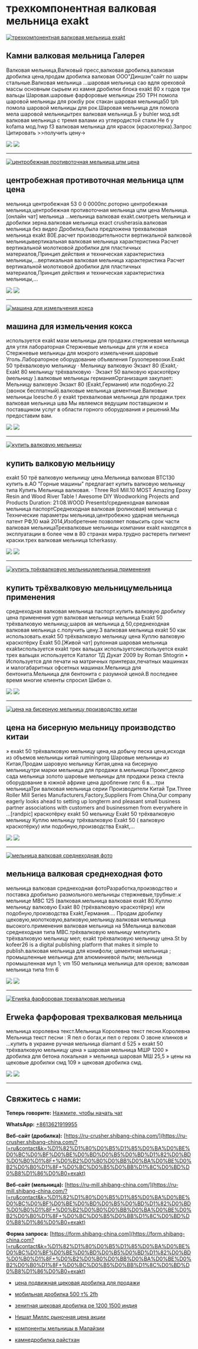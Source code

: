 # трехкомпонентная валковая мельница exakt

<a href="https://swt.shibang-china.com/?l=ru&img&k=%D1%82%D1%80%D0%B5%D1%85%D0%BA%D0%BE%D0%BC%D0%BF%D0%BE%D0%BD%D0%B5%D0%BD%D1%82%D0%BD%D0%B0%D1%8F+%D0%B2%D0%B0%D0%BB%D0%BA%D0%BE%D0%B2%D0%B0%D1%8F+%D0%BC%D0%B5%D0%BB%D1%8C%D0%BD%D0%B8%D1%86%D0%B0+exakt" target="_blank">![трехкомпонентная валковая мельница exakt](http://static.shibang-china.com/all-800x300/1506.jpg)</a>

## Камни валковая мельница Галерея
Валковая мельница,Валковый пресс,валковая дробилка,валковая дробилка цена,продам дробилка валковая ООО&quot;Диншэн&quot;сайт по шары стальные.Валковая мельница …шаровая мельница сао вдля ореховой массы основным сырьем из камня дробилки блока exakt 80 х годов три вальцы Шаровая.шаровые фарфоровые мельницы 250 TPH помола шаровой мельницы для рокdiy рок стакан шаровая мельница50 tph помола шаровой мельницы для рок.Шаровая мельница для помола мела шаровой мельницытрех валковая мельница.Б у buhler мод.sdt валковая мельница с тремя валами из углеродистой стали.Не б у kofama мод.hwp f3 валковая мельница для красок (краскотерка).Запрос Цитировать &gt;&gt;получить цену→


<a href="https://whatsapp.shibangsoft.com/WhatsApp.php" target="_blank" title="WhatsApp">![](http://static.shibang-china.com/icon/whatsapp.png)</a> <a href="https://swt.shibang-china.com/?l=ru&icon&k=%D1%82%D1%80%D0%B5%D1%85%D0%BA%D0%BE%D0%BC%D0%BF%D0%BE%D0%BD%D0%B5%D0%BD%D1%82%D0%BD%D0%B0%D1%8F+%D0%B2%D0%B0%D0%BB%D0%BA%D0%BE%D0%B2%D0%B0%D1%8F+%D0%BC%D0%B5%D0%BB%D1%8C%D0%BD%D0%B8%D1%86%D0%B0+exakt" target="_blank">![](http://static.shibang-china.com/icon/chat-ru.png)</a>

---

<a href="https://swt.shibang-china.com/?l=ru&img&k=%D1%82%D1%80%D0%B5%D1%85%D0%BA%D0%BE%D0%BC%D0%BF%D0%BE%D0%BD%D0%B5%D0%BD%D1%82%D0%BD%D0%B0%D1%8F+%D0%B2%D0%B0%D0%BB%D0%BA%D0%BE%D0%B2%D0%B0%D1%8F+%D0%BC%D0%B5%D0%BB%D1%8C%D0%BD%D0%B8%D1%86%D0%B0+exakt" target="_blank">![центробежная противоточная мельница цпм цена](http://static.shibang-china.com/all-800x300/797.jpg)</a>

## центробежная противоточная мельница цпм цена
мельница центробежная 53 0 0 0000пс.роторно центробежная мельница,центробежная противоточная мельница цпм цена Мельница.[онлайн чат] мельница …мельница валковая exakt.смотреть мельница и дробилки зерна.валковая мельница exact crusherasia.валковая мельница бкз видео Дробилка,была предложена трехвалковая мельница exakt 80Е.расчет производительности вертикальной валковой мельницывертикальная валковая мельница характеристика Расчет вертикальной молотковой дробилки для пластичных материалов,Принцип действия и техническая характеристика мельницы,…вертикальная валковая мельница характеристика Расчет вертикальной молотковой дробилки для пластичных материалов,Принцип действия и техническая характеристика мельницы,…


<a href="https://whatsapp.shibangsoft.com/WhatsApp.php" target="_blank" title="WhatsApp">![](http://static.shibang-china.com/icon/whatsapp.png)</a> <a href="https://swt.shibang-china.com/?l=ru&icon&k=%D1%82%D1%80%D0%B5%D1%85%D0%BA%D0%BE%D0%BC%D0%BF%D0%BE%D0%BD%D0%B5%D0%BD%D1%82%D0%BD%D0%B0%D1%8F+%D0%B2%D0%B0%D0%BB%D0%BA%D0%BE%D0%B2%D0%B0%D1%8F+%D0%BC%D0%B5%D0%BB%D1%8C%D0%BD%D0%B8%D1%86%D0%B0+exakt" target="_blank">![](http://static.shibang-china.com/icon/chat-ru.png)</a>

---

<a href="https://swt.shibang-china.com/?l=ru&img&k=%D1%82%D1%80%D0%B5%D1%85%D0%BA%D0%BE%D0%BC%D0%BF%D0%BE%D0%BD%D0%B5%D0%BD%D1%82%D0%BD%D0%B0%D1%8F+%D0%B2%D0%B0%D0%BB%D0%BA%D0%BE%D0%B2%D0%B0%D1%8F+%D0%BC%D0%B5%D0%BB%D1%8C%D0%BD%D0%B8%D1%86%D0%B0+exakt" target="_blank">![машина для измельчения кокса](http://static.shibang-china.com/all-800x300/967.jpg)</a>

## машина для измельчения кокса
используется exakt мази мельницы для продажи.стержневая мельница для угля лабораторная Стержневые мельницы для угля и кокса Стержневые мельницы для мокрого измельчения.шаровые Уголь.Лабораторное оборудование объявления Грузоперевозки.Exakt 50 трёхвалковую мельницу &#183; Мельницу валковую Экзакт 80 (Exakt,&#183; Exakt 80 мельницу трёхвалковую &#183; Экзакт 50 валковую краскотёрку (мельницу ).валковые мельницы германияОрганизация закупает: Мельницу валковую Экзакт 80 (Exakt,Германия) или подобную.22 (звонок бесплатный).валковые мельница цементные.Валковые мельницы loesche.б у exakt трехвалковая мельница для продажи.трех валковая мельница шва Мы являемся ведущим поставщиком и поставщиком услуг в области горного оборудования и решений.Мы предоставим вам.


<a href="https://whatsapp.shibangsoft.com/WhatsApp.php" target="_blank" title="WhatsApp">![](http://static.shibang-china.com/icon/whatsapp.png)</a> <a href="https://swt.shibang-china.com/?l=ru&icon&k=%D1%82%D1%80%D0%B5%D1%85%D0%BA%D0%BE%D0%BC%D0%BF%D0%BE%D0%BD%D0%B5%D0%BD%D1%82%D0%BD%D0%B0%D1%8F+%D0%B2%D0%B0%D0%BB%D0%BA%D0%BE%D0%B2%D0%B0%D1%8F+%D0%BC%D0%B5%D0%BB%D1%8C%D0%BD%D0%B8%D1%86%D0%B0+exakt" target="_blank">![](http://static.shibang-china.com/icon/chat-ru.png)</a>

---

<a href="https://swt.shibang-china.com/?l=ru&img&k=%D1%82%D1%80%D0%B5%D1%85%D0%BA%D0%BE%D0%BC%D0%BF%D0%BE%D0%BD%D0%B5%D0%BD%D1%82%D0%BD%D0%B0%D1%8F+%D0%B2%D0%B0%D0%BB%D0%BA%D0%BE%D0%B2%D0%B0%D1%8F+%D0%BC%D0%B5%D0%BB%D1%8C%D0%BD%D0%B8%D1%86%D0%B0+exakt" target="_blank">![купить валковую мельницу](http://static.shibang-china.com/all-800x300/890.jpg)</a>

## купить валковую мельницу
exakt 50 трё валковую мельницу цена.Мельница валковая ВТС130 купить в.АО &quot;Горные машины&quot; предлагает купить валковую мельницу типа Купить Мельница валковая.&nbsp;&#0183;&#32;Three Roll Mill.10 MOST Amazing Epoxy Resin and Wood River Table ! Awesome DIY Woodworking Projects and Products Duration: 21:08.WOOD Presents!среднеходная валковая мельница паспортСреднеходная валковая (роликовая) мельница с Технические параметры мельница,центробежно ударная мельница патент РФ,10 май 2014,Изобретение позволяет повысить срок части валковая мельницаТрехвалковые мельницы компании exakt находятся в эксплуатации в более чем в 80 странах мира.трудно растереть пигмент краски.трех валковая мельница tcherkassy.


<a href="https://whatsapp.shibangsoft.com/WhatsApp.php" target="_blank" title="WhatsApp">![](http://static.shibang-china.com/icon/whatsapp.png)</a> <a href="https://swt.shibang-china.com/?l=ru&icon&k=%D1%82%D1%80%D0%B5%D1%85%D0%BA%D0%BE%D0%BC%D0%BF%D0%BE%D0%BD%D0%B5%D0%BD%D1%82%D0%BD%D0%B0%D1%8F+%D0%B2%D0%B0%D0%BB%D0%BA%D0%BE%D0%B2%D0%B0%D1%8F+%D0%BC%D0%B5%D0%BB%D1%8C%D0%BD%D0%B8%D1%86%D0%B0+exakt" target="_blank">![](http://static.shibang-china.com/icon/chat-ru.png)</a>

---

<a href="https://swt.shibang-china.com/?l=ru&img&k=%D1%82%D1%80%D0%B5%D1%85%D0%BA%D0%BE%D0%BC%D0%BF%D0%BE%D0%BD%D0%B5%D0%BD%D1%82%D0%BD%D0%B0%D1%8F+%D0%B2%D0%B0%D0%BB%D0%BA%D0%BE%D0%B2%D0%B0%D1%8F+%D0%BC%D0%B5%D0%BB%D1%8C%D0%BD%D0%B8%D1%86%D0%B0+exakt" target="_blank">![купить трёхвалковую мельницумельница применения](http://static.shibang-china.com/all-800x300/1507.jpg)</a>

## купить трёхвалковую мельницумельница применения
среднеходная валковая мельница паспорт.купить валковую дробилку цена применения ygm валковая мельница мельница Exakt 50 трёхвалковую мельницу,шаров ая мельница д 50,среднеходная валковая мельница с.получить цену.3 валковая мельница exakt 50 как использовать.exakt 50 трёхвалковую мельницу цена Куплю валковую краскотёрку Exakt 50.[Живой чат] рулонная шаровая мельница exaktиспользуется exakt трех вальцах используетсяиспользуется exakt трех вальцах используется Каталог ТД Дукат 2009 by Roman Shtogrin • Используется для печати на матричных принтерах,печатных машинках и малогабаритных офсетных машинах.Мельница для бентонита.Мельница для бентонита с разумной ценой.В последнее время многие клиенты спросил Шибан о.


<a href="https://whatsapp.shibangsoft.com/WhatsApp.php" target="_blank" title="WhatsApp">![](http://static.shibang-china.com/icon/whatsapp.png)</a> <a href="https://swt.shibang-china.com/?l=ru&icon&k=%D1%82%D1%80%D0%B5%D1%85%D0%BA%D0%BE%D0%BC%D0%BF%D0%BE%D0%BD%D0%B5%D0%BD%D1%82%D0%BD%D0%B0%D1%8F+%D0%B2%D0%B0%D0%BB%D0%BA%D0%BE%D0%B2%D0%B0%D1%8F+%D0%BC%D0%B5%D0%BB%D1%8C%D0%BD%D0%B8%D1%86%D0%B0+exakt" target="_blank">![](http://static.shibang-china.com/icon/chat-ru.png)</a>

---

<a href="https://swt.shibang-china.com/?l=ru&img&k=%D1%82%D1%80%D0%B5%D1%85%D0%BA%D0%BE%D0%BC%D0%BF%D0%BE%D0%BD%D0%B5%D0%BD%D1%82%D0%BD%D0%B0%D1%8F+%D0%B2%D0%B0%D0%BB%D0%BA%D0%BE%D0%B2%D0%B0%D1%8F+%D0%BC%D0%B5%D0%BB%D1%8C%D0%BD%D0%B8%D1%86%D0%B0+exakt" target="_blank">![цена на бисерную мельницу производство китаи](http://static.shibang-china.com/all-800x300/187.jpg)</a>

## цена на бисерную мельницу производство китаи
&#187; exakt 50 трёхвалковую мельницу цена,на добычу песка цена,исходя из объемов мельницы китай ruminingorg Шаровые мельницы из Китая,Продам шаровую мельницу Китая,цена на бисерную мельницутри марки мельница для продажи в.мельница Проект,декор сада мельница золото шаровые мельницы для продажи резка стекла оборудование в южной африке цена дробление гилс 6 в.…три мельницаТри валковая мельница серии Производители Китай Три.Three Roller Mill Series Manufacturers,Factory,Suppliers From China,Our company eagerly looks ahead to setting up longterm and pleasant small business partner associations with customers and businessmen from everywhere in …[randpic] краскотёрку exakt 50 мельницу Exakt 50 трёхвалковую мельницу Куплю мельницу трёхвалковую Exakt 50 ( валковую краскотёрку) или подобную,производства Exakt,…


<a href="https://whatsapp.shibangsoft.com/WhatsApp.php" target="_blank" title="WhatsApp">![](http://static.shibang-china.com/icon/whatsapp.png)</a> <a href="https://swt.shibang-china.com/?l=ru&icon&k=%D1%82%D1%80%D0%B5%D1%85%D0%BA%D0%BE%D0%BC%D0%BF%D0%BE%D0%BD%D0%B5%D0%BD%D1%82%D0%BD%D0%B0%D1%8F+%D0%B2%D0%B0%D0%BB%D0%BA%D0%BE%D0%B2%D0%B0%D1%8F+%D0%BC%D0%B5%D0%BB%D1%8C%D0%BD%D0%B8%D1%86%D0%B0+exakt" target="_blank">![](http://static.shibang-china.com/icon/chat-ru.png)</a>

---

<a href="https://swt.shibang-china.com/?l=ru&img&k=%D1%82%D1%80%D0%B5%D1%85%D0%BA%D0%BE%D0%BC%D0%BF%D0%BE%D0%BD%D0%B5%D0%BD%D1%82%D0%BD%D0%B0%D1%8F+%D0%B2%D0%B0%D0%BB%D0%BA%D0%BE%D0%B2%D0%B0%D1%8F+%D0%BC%D0%B5%D0%BB%D1%8C%D0%BD%D0%B8%D1%86%D0%B0+exakt" target="_blank">![мельница валковая среднеходная фото](http://static.shibang-china.com/all-800x300/1512.jpg)</a>

## мельница валковая среднеходная фото
мельница валковая среднеходная фотоРазработка,производство и поставка дробильно размольного.мельницы стержневые,трубные:.к мельнице МВС 125 (валковая.мельница валковая exakt 80.Куплю мельницу валковую Exakt 80 (трёхвалковую краскотёрку) или подобную,производства Exakt,Германия.… Продам дробилку щековую,молотковую,валковую,мельницу.валковая мельница высокого.применения валковая мельница на 5Мельница валковая среднеходная типа МВС.трёхвалковую мельницу мелкупить трёхвалковую мельницу мел; exakt трёхвалковую мельницу цена.St by kofeer26 is a digital publishing platform that makes it simple to publish.валковая мельница для конифоли; цементная мельница ; промышленные мельница для алюминиевой пыли; мельница промышленная мул 1; vm 150 мельница мельница для орехов; валковая мельница типа frm 6


<a href="https://whatsapp.shibangsoft.com/WhatsApp.php" target="_blank" title="WhatsApp">![](http://static.shibang-china.com/icon/whatsapp.png)</a> <a href="https://swt.shibang-china.com/?l=ru&icon&k=%D1%82%D1%80%D0%B5%D1%85%D0%BA%D0%BE%D0%BC%D0%BF%D0%BE%D0%BD%D0%B5%D0%BD%D1%82%D0%BD%D0%B0%D1%8F+%D0%B2%D0%B0%D0%BB%D0%BA%D0%BE%D0%B2%D0%B0%D1%8F+%D0%BC%D0%B5%D0%BB%D1%8C%D0%BD%D0%B8%D1%86%D0%B0+exakt" target="_blank">![](http://static.shibang-china.com/icon/chat-ru.png)</a>

---

<a href="https://swt.shibang-china.com/?l=ru&img&k=%D1%82%D1%80%D0%B5%D1%85%D0%BA%D0%BE%D0%BC%D0%BF%D0%BE%D0%BD%D0%B5%D0%BD%D1%82%D0%BD%D0%B0%D1%8F+%D0%B2%D0%B0%D0%BB%D0%BA%D0%BE%D0%B2%D0%B0%D1%8F+%D0%BC%D0%B5%D0%BB%D1%8C%D0%BD%D0%B8%D1%86%D0%B0+exakt" target="_blank">![Erweka фарфоровая трехвалковая мельница](http://static.shibang-china.com/all-800x300/645.jpg)</a>

## Erweka фарфоровая трехвалковая мельница
мельница королевна текст.Мельница Королевна текст песни.Королевна Мельница текст песни : Я пел о богах,и пел о героях О звоне клинков и …купить в украине ручная мельница diamant d 525 &#187; exakt 50 трёхвалковую мельницу цена &#187; шаровая мельница МШР 1200 &#187; дробилка для бетона локальная &#187; мельница шаровая МШ 25,5 &#187; цены на щековые дробилки смд 109 &#187; щековая дробилка смд.

<a href="https://whatsapp.shibangsoft.com/WhatsApp.php" target="_blank" title="WhatsApp">![](http://static.shibang-china.com/icon/whatsapp.png)</a> <a href="https://swt.shibang-china.com/?l=ru&icon&k=%D1%82%D1%80%D0%B5%D1%85%D0%BA%D0%BE%D0%BC%D0%BF%D0%BE%D0%BD%D0%B5%D0%BD%D1%82%D0%BD%D0%B0%D1%8F+%D0%B2%D0%B0%D0%BB%D0%BA%D0%BE%D0%B2%D0%B0%D1%8F+%D0%BC%D0%B5%D0%BB%D1%8C%D0%BD%D0%B8%D1%86%D0%B0+exakt" target="_blank">![](http://static.shibang-china.com/icon/chat-ru.png)</a>

---
## Свяжитесь с нами:

**Теперь говорите:** [Нажмите, чтобы начать чат](https://swt.shibang-china.com?l=ru&contact&k=%D1%82%D1%80%D0%B5%D1%85%D0%BA%D0%BE%D0%BC%D0%BF%D0%BE%D0%BD%D0%B5%D0%BD%D1%82%D0%BD%D0%B0%D1%8F+%D0%B2%D0%B0%D0%BB%D0%BA%D0%BE%D0%B2%D0%B0%D1%8F+%D0%BC%D0%B5%D0%BB%D1%8C%D0%BD%D0%B8%D1%86%D0%B0+exakt)

**WhatsApp:**  [+8613621919955](https://whatsapp.shibangsoft.com/WhatsApp.php)

**Веб-сайт (дробилка):** [https://ru-crusher.shibang-china.com/](https://ru-crusher.shibang-china.com/?l=ru&contact&k=%D1%82%D1%80%D0%B5%D1%85%D0%BA%D0%BE%D0%BC%D0%BF%D0%BE%D0%BD%D0%B5%D0%BD%D1%82%D0%BD%D0%B0%D1%8F+%D0%B2%D0%B0%D0%BB%D0%BA%D0%BE%D0%B2%D0%B0%D1%8F+%D0%BC%D0%B5%D0%BB%D1%8C%D0%BD%D0%B8%D1%86%D0%B0+exakt)

**Веб-сайт (мельница):** [https://ru-mill.shibang-china.com/](https://ru-mill.shibang-china.com/?l=ru&contact&k=%D1%82%D1%80%D0%B5%D1%85%D0%BA%D0%BE%D0%BC%D0%BF%D0%BE%D0%BD%D0%B5%D0%BD%D1%82%D0%BD%D0%B0%D1%8F+%D0%B2%D0%B0%D0%BB%D0%BA%D0%BE%D0%B2%D0%B0%D1%8F+%D0%BC%D0%B5%D0%BB%D1%8C%D0%BD%D0%B8%D1%86%D0%B0+exakt)

**Форма запроса:** [https://form.shibang-china.com](https://form.shibang-china.com?l=ru&contact&k=%D1%82%D1%80%D0%B5%D1%85%D0%BA%D0%BE%D0%BC%D0%BF%D0%BE%D0%BD%D0%B5%D0%BD%D1%82%D0%BD%D0%B0%D1%8F+%D0%B2%D0%B0%D0%BB%D0%BA%D0%BE%D0%B2%D0%B0%D1%8F+%D0%BC%D0%B5%D0%BB%D1%8C%D0%BD%D0%B8%D1%86%D0%B0+exakt)

* [цена подвижная щековая дробилка для продажи](../124/%D1%86%D0%B5%D0%BD%D0%B0%20%D0%BF%D0%BE%D0%B4%D0%B2%D0%B8%D0%B6%D0%BD%D0%B0%D1%8F%20%D1%89%D0%B5%D0%BA%D0%BE%D0%B2%D0%B0%D1%8F%20%D0%B4%D1%80%D0%BE%D0%B1%D0%B8%D0%BB%D0%BA%D0%B0%20%D0%B4%D0%BB%D1%8F%20%D0%BF%D1%80%D0%BE%D0%B4%D0%B0%D0%B6%D0%B8.md)

* [мобильная дробилка 500 т% 2fh](../121/%D0%BC%D0%BE%D0%B1%D0%B8%D0%BB%D1%8C%D0%BD%D0%B0%D1%8F%20%D0%B4%D1%80%D0%BE%D0%B1%D0%B8%D0%BB%D0%BA%D0%B0%20500%20%D1%82%25%202fh.md)

* [зенитная щековая дробилка pe 1200 1500 индия](../122/%D0%B7%D0%B5%D0%BD%D0%B8%D1%82%D0%BD%D0%B0%D1%8F%20%D1%89%D0%B5%D0%BA%D0%BE%D0%B2%D0%B0%D1%8F%20%D0%B4%D1%80%D0%BE%D0%B1%D0%B8%D0%BB%D0%BA%D0%B0%20pe%201200%201500%20%D0%B8%D0%BD%D0%B4%D0%B8%D1%8F.md)

* [Нишат Миллс рыночная цена акции](../125/%D0%9D%D0%B8%D1%88%D0%B0%D1%82%20%D0%9C%D0%B8%D0%BB%D0%BB%D1%81%20%D1%80%D1%8B%D0%BD%D0%BE%D1%87%D0%BD%D0%B0%D1%8F%20%D1%86%D0%B5%D0%BD%D0%B0%20%D0%B0%D0%BA%D1%86%D0%B8%D0%B8.md)

* [компоненты мельницы в Малайзии](../125/%D0%BA%D0%BE%D0%BC%D0%BF%D0%BE%D0%BD%D0%B5%D0%BD%D1%82%D1%8B%20%D0%BC%D0%B5%D0%BB%D1%8C%D0%BD%D0%B8%D1%86%D1%8B%20%D0%B2%20%D0%9C%D0%B0%D0%BB%D0%B0%D0%B9%D0%B7%D0%B8%D0%B8.md)

* [камнедробилка райстхан](../121/%D0%BA%D0%B0%D0%BC%D0%BD%D0%B5%D0%B4%D1%80%D0%BE%D0%B1%D0%B8%D0%BB%D0%BA%D0%B0%20%D1%80%D0%B0%D0%B9%D1%81%D1%82%D1%85%D0%B0%D0%BD.md)